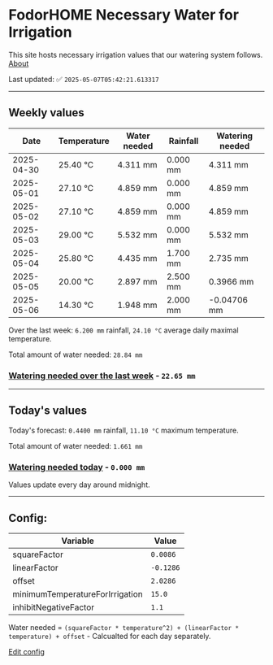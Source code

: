 # FodorHOME Necessary Water for Irrigation

This site hosts necessary irrigation values that our watering system follows. [About](https://github.com/redyau/irrigation)

Last updated: ✅ `2025-05-07T05:42:21.613317`

---

## Weekly values

| Date | Temperature | Water needed | Rainfall | Watering needed |
|-----|-----|-----|-----|-----|
| 2025-04-30 | 25.40 °C | 4.311 mm | 0.000 mm | 4.311 mm |
| 2025-05-01 | 27.10 °C | 4.859 mm | 0.000 mm | 4.859 mm |
| 2025-05-02 | 27.10 °C | 4.859 mm | 0.000 mm | 4.859 mm |
| 2025-05-03 | 29.00 °C | 5.532 mm | 0.000 mm | 5.532 mm |
| 2025-05-04 | 25.80 °C | 4.435 mm | 1.700 mm | 2.735 mm |
| 2025-05-05 | 20.00 °C | 2.897 mm | 2.500 mm | 0.3966 mm |
| 2025-05-06 | 14.30 °C | 1.948 mm | 2.000 mm | -0.04706 mm |


Over the last week: `6.200 mm` rainfall, `24.10 °C` average daily maximal temperature.

Total amount of water needed: `28.84 mm`

### [Watering needed over the last week](lastweek.txt) - `22.65 mm`

---

## Today's values

Today's forecast: `0.4400 mm` rainfall, `11.10 °C` maximum temperature.

Total amount of water needed: `1.661 mm`

### [Watering needed today](today.txt) - `0.000 mm`

Values update every day around midnight.

---

## Config:

| Variable | Value |
|-----|-----|
| squareFactor | `0.0086` |
| linearFactor | `-0.1286` |
| offset | `2.0286` |
| minimumTemperatureForIrrigation | `15.0` |
| inhibitNegativeFactor | `1.1` |

Water needed = `(squareFactor * temperature^2) + (linearFactor * temperature) + offset` - Calcualted for each day separately.

[Edit config](https://github.com/RedyAu/irrigation/edit/main/config.json)
